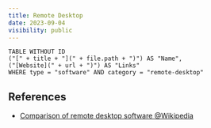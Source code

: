 ```yaml
---
title: Remote Desktop
date: 2023-09-04
visibility: public
---
```

```dataview
TABLE WITHOUT ID
("[" + title + "](" + file.path + ")") AS "Name",
("[Website](" + url + ")") AS "Links"
WHERE type = "software" AND category = "remote-desktop"
```

## References

- [Comparison of remote desktop software @Wikipedia](https://en.wikipedia.org/wiki/Comparison_of_remote_desktop_software)
